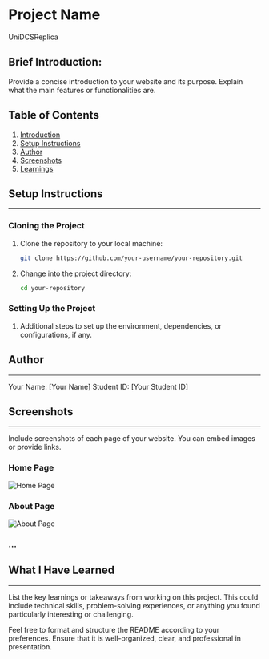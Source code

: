 # Project Name
UniDCSReplica

Brief Introduction:
-------------------
Provide a concise introduction to your website and its purpose. Explain what the main features or functionalities are.

## Table of Contents
1. [Introduction](#brief-introduction)
2. [Setup Instructions](#setup-instructions)
3. [Author](#author)
4. [Screenshots](#screenshots)
5. [Learnings](#what-i-have-learned)

## Setup Instructions
---------------------
### Cloning the Project
1. Clone the repository to your local machine:
    ```bash
    git clone https://github.com/your-username/your-repository.git
    ```

2. Change into the project directory:
    ```bash
    cd your-repository
    ```

### Setting Up the Project
1. Additional steps to set up the environment, dependencies, or configurations, if any.

## Author
---------
Your Name: [Your Name]
Student ID: [Your Student ID]

## Screenshots
--------------
Include screenshots of each page of your website. You can embed images or provide links.

### Home Page
![Home Page](screenshots/home-page.png)

### About Page
![About Page](screenshots/about-page.png)

### ...

## What I Have Learned
----------------------
List the key learnings or takeaways from working on this project. This could include technical skills, problem-solving experiences, or anything you found particularly interesting or challenging.

Feel free to format and structure the README according to your preferences. Ensure that it is well-organized, clear, and professional in presentation.
